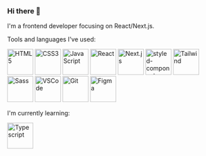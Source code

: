 ### Hi there 👋

I'm a frontend developer focusing on React/Next.js.

Tools and languages I've used:

<img alt="HTML5" width="60px" src="https://cdn.jsdelivr.net/gh/devicons/devicon@latest/icons/html5/html5-original.svg"> <img alt="CSS3" width="60px" src="https://cdn.jsdelivr.net/gh/devicons/devicon@latest/icons/css3/css3-original.svg"> <img alt="JavaScript" width="60px" src="https://cdn.jsdelivr.net/gh/devicons/devicon@latest/icons/javascript/javascript-original.svg"> <img alt="React" width="60px" src="https://cdn.jsdelivr.net/gh/devicons/devicon@latest/icons/react/react-original.svg"> <img alt="Next.js" width="60px" src="https://cdn.jsdelivr.net/gh/devicons/devicon@latest/icons/nextjs/nextjs-original.svg"> <img alt="styled-components" src="https://raw.githubusercontent.com/styled-components/brand/master/styled-components.png" width="60px"> <img alt="Tailwind" width="60px" src="https://cdn.jsdelivr.net/gh/devicons/devicon@latest/icons/tailwindcss/tailwindcss-original.svg"> <img alt="Sass" width="60px" src="https://cdn.jsdelivr.net/gh/devicons/devicon@latest/icons/sass/sass-original.svg"> <img alt="VSCode" width="60px" src="https://cdn.jsdelivr.net/gh/devicons/devicon@latest/icons/vscode/vscode-original.svg"> <img alt="Git" width="60px" src="https://cdn.jsdelivr.net/gh/devicons/devicon@latest/icons/git/git-original.svg"> <img alt="Figma" width="60px" src="https://cdn.jsdelivr.net/gh/devicons/devicon@latest/icons/figma/figma-original.svg">

I'm currently learning:

<img alt="Typescript" width="60px" src="https://cdn.jsdelivr.net/gh/devicons/devicon@latest/icons/typescript/typescript-original.svg" />

<!--
**double-vee/double-vee** is a ✨ _special_ ✨ repository because its `README.md` (this file) appears on your GitHub profile.

Here are some ideas to get you started:

- 🔭 I’m currently working on ...
- 🌱 I’m currently learning ...
- 👯 I’m looking to collaborate on ...
- 🤔 I’m looking for help with ...
- 💬 Ask me about ...
- 📫 How to reach me: ...
- 😄 Pronouns: ...
- ⚡ Fun fact: ...
-->
